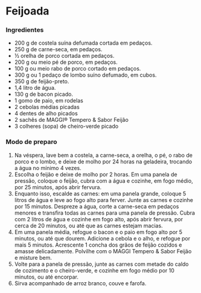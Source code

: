 # Feijoada 

### Ingredientes

- 200 g de costela suína defumada cortada em pedaços.
- 250 g de carne-seca, em pedaços.
- ½ orelha de porco cortada em pedaços.
- 200 g ou meio pé de porco, em pedaços.
- 100 g ou meio rabo de porco cortado em pedaços.
- 300 g ou 1 pedaço de lombo suíno defumado, em cubos.
- 350 g de feijão-preto.
- 1,4 litro de água.
- 130 g de bacon picado.
- 1 gomo de paio, em rodelas
- 2 cebolas médias picadas
- 4 dentes de alho picados
- 2 sachês de MAGGI® Tempero & Sabor Feijão
- 3 colheres (sopa) de cheiro-verde picado

### Modo de preparo

1. Na véspera, lave bem a costela, a carne-seca, a orelha, o pé, o rabo de porco e o lombo, e deixe de molho por 24 horas na geladeira, trocando a água no mínimo 4 vezes.
2. Escolha o feijão e deixe de molho por 2 horas. Em uma panela de pressão, coloque o feijão, cubra com a água e cozinhe, em fogo médio, por 25 minutos, após abrir fervura.
3. Enquanto isso, escalde as carnes: em uma panela grande, coloque 5 litros de água e leve ao fogo alto para ferver. Junte as carnes e cozinhe por 15 minutos. Despreze a água, corte a carne-seca em pedaços menores e transfira todas as carnes para uma panela de pressão. Cubra com 2 litros de água e cozinhe em fogo alto, após abrir fervura, por cerca de 20 minutos, ou até que as carnes estejam macias.
4. Em uma panela média, refogue o bacon e o paio em fogo alto por 5 minutos, ou até que dourem. Adicione a cebola e o alho, e refogue por mais 5 minutos. Acrescente 1 concha dos grãos de feijão cozidos e amasse delicadamente. Polvilhe com o MAGGI Tempero & Sabor Feijão e misture bem.
5. Volte para a panela de pressão, junte as carnes com metade do caldo de cozimento e o cheiro-verde, e cozinhe em fogo médio por 10 minutos, ou até encorpar.
6. Sirva acompanhado de arroz branco, couve e farofa. 
